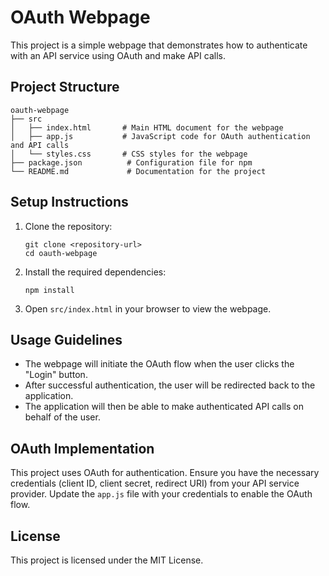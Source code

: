 # OAuth Webpage

This project is a simple webpage that demonstrates how to authenticate with an API service using OAuth and make API calls.

## Project Structure

```
oauth-webpage
├── src
│   ├── index.html       # Main HTML document for the webpage
│   ├── app.js           # JavaScript code for OAuth authentication and API calls
│   └── styles.css       # CSS styles for the webpage
├── package.json          # Configuration file for npm
└── README.md             # Documentation for the project
```

## Setup Instructions

1. Clone the repository:
   ```
   git clone <repository-url>
   cd oauth-webpage
   ```

2. Install the required dependencies:
   ```
   npm install
   ```

3. Open `src/index.html` in your browser to view the webpage.

## Usage Guidelines

- The webpage will initiate the OAuth flow when the user clicks the "Login" button.
- After successful authentication, the user will be redirected back to the application.
- The application will then be able to make authenticated API calls on behalf of the user.

## OAuth Implementation

This project uses OAuth for authentication. Ensure you have the necessary credentials (client ID, client secret, redirect URI) from your API service provider. Update the `app.js` file with your credentials to enable the OAuth flow.

## License

This project is licensed under the MIT License.